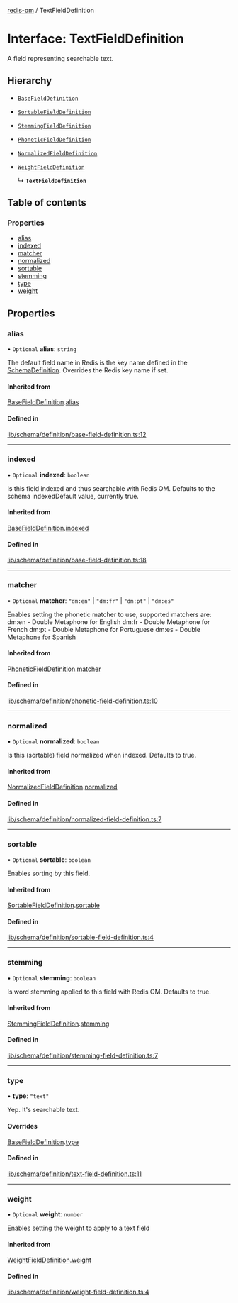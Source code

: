 [redis-om](../README.md) / TextFieldDefinition

# Interface: TextFieldDefinition

A field representing searchable text.

## Hierarchy

- [`BaseFieldDefinition`](BaseFieldDefinition.md)

- [`SortableFieldDefinition`](SortableFieldDefinition.md)

- [`StemmingFieldDefinition`](StemmingFieldDefinition.md)

- [`PhoneticFieldDefinition`](PhoneticFieldDefinition.md)

- [`NormalizedFieldDefinition`](NormalizedFieldDefinition.md)

- [`WeightFieldDefinition`](WeightFieldDefinition.md)

  ↳ **`TextFieldDefinition`**

## Table of contents

### Properties

- [alias](TextFieldDefinition.md#alias)
- [indexed](TextFieldDefinition.md#indexed)
- [matcher](TextFieldDefinition.md#matcher)
- [normalized](TextFieldDefinition.md#normalized)
- [sortable](TextFieldDefinition.md#sortable)
- [stemming](TextFieldDefinition.md#stemming)
- [type](TextFieldDefinition.md#type)
- [weight](TextFieldDefinition.md#weight)

## Properties

### alias

• `Optional` **alias**: `string`

The default field name in Redis is the key name defined in the
[SchemaDefinition](../README.md#schemadefinition). Overrides the Redis key name if set.

#### Inherited from

[BaseFieldDefinition](BaseFieldDefinition.md).[alias](BaseFieldDefinition.md#alias)

#### Defined in

[lib/schema/definition/base-field-definition.ts:12](https://github.com/redis/redis-om-node/blob/47d4d36/lib/schema/definition/base-field-definition.ts#L12)

___

### indexed

• `Optional` **indexed**: `boolean`

Is this field indexed and thus searchable with Redis OM. Defaults
to the schema indexedDefault value, currently true.

#### Inherited from

[BaseFieldDefinition](BaseFieldDefinition.md).[indexed](BaseFieldDefinition.md#indexed)

#### Defined in

[lib/schema/definition/base-field-definition.ts:18](https://github.com/redis/redis-om-node/blob/47d4d36/lib/schema/definition/base-field-definition.ts#L18)

___

### matcher

• `Optional` **matcher**: ``"dm:en"`` \| ``"dm:fr"`` \| ``"dm:pt"`` \| ``"dm:es"``

Enables setting the phonetic matcher to use, supported matchers are:
dm:en - Double Metaphone for English
dm:fr - Double Metaphone for French
dm:pt - Double Metaphone for Portuguese
dm:es - Double Metaphone for Spanish

#### Inherited from

[PhoneticFieldDefinition](PhoneticFieldDefinition.md).[matcher](PhoneticFieldDefinition.md#matcher)

#### Defined in

[lib/schema/definition/phonetic-field-definition.ts:10](https://github.com/redis/redis-om-node/blob/47d4d36/lib/schema/definition/phonetic-field-definition.ts#L10)

___

### normalized

• `Optional` **normalized**: `boolean`

Is this (sortable) field normalized when indexed. Defaults
to true.

#### Inherited from

[NormalizedFieldDefinition](NormalizedFieldDefinition.md).[normalized](NormalizedFieldDefinition.md#normalized)

#### Defined in

[lib/schema/definition/normalized-field-definition.ts:7](https://github.com/redis/redis-om-node/blob/47d4d36/lib/schema/definition/normalized-field-definition.ts#L7)

___

### sortable

• `Optional` **sortable**: `boolean`

Enables sorting by this field.

#### Inherited from

[SortableFieldDefinition](SortableFieldDefinition.md).[sortable](SortableFieldDefinition.md#sortable)

#### Defined in

[lib/schema/definition/sortable-field-definition.ts:4](https://github.com/redis/redis-om-node/blob/47d4d36/lib/schema/definition/sortable-field-definition.ts#L4)

___

### stemming

• `Optional` **stemming**: `boolean`

Is word stemming applied to this field with Redis OM. Defaults
to true.

#### Inherited from

[StemmingFieldDefinition](StemmingFieldDefinition.md).[stemming](StemmingFieldDefinition.md#stemming)

#### Defined in

[lib/schema/definition/stemming-field-definition.ts:7](https://github.com/redis/redis-om-node/blob/47d4d36/lib/schema/definition/stemming-field-definition.ts#L7)

___

### type

• **type**: ``"text"``

Yep. It's searchable text.

#### Overrides

[BaseFieldDefinition](BaseFieldDefinition.md).[type](BaseFieldDefinition.md#type)

#### Defined in

[lib/schema/definition/text-field-definition.ts:11](https://github.com/redis/redis-om-node/blob/47d4d36/lib/schema/definition/text-field-definition.ts#L11)

___

### weight

• `Optional` **weight**: `number`

Enables setting the weight to apply to a text field

#### Inherited from

[WeightFieldDefinition](WeightFieldDefinition.md).[weight](WeightFieldDefinition.md#weight)

#### Defined in

[lib/schema/definition/weight-field-definition.ts:4](https://github.com/redis/redis-om-node/blob/47d4d36/lib/schema/definition/weight-field-definition.ts#L4)
